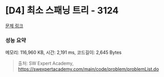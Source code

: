 # [D4] 최소 스패닝 트리 - 3124 

[문제 링크](https://swexpertacademy.com/main/code/problem/problemDetail.do?contestProbId=AV_mSnmKUckDFAWb) 

### 성능 요약

메모리: 116,960 KB, 시간: 2,191 ms, 코드길이: 2,645 Bytes



> 출처: SW Expert Academy, https://swexpertacademy.com/main/code/problem/problemList.do